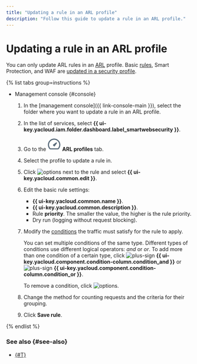 ```yaml
---
title: "Updating a rule in an ARL profile"
description: "Follow this guide to update a rule in an ARL profile."
---
```


# Updating a rule in an ARL profile

You can only update ARL rules in an [ARL](../concepts/arl.md) profile. Basic [rules](../concepts/rules.md), Smart Protection, and WAF are [updated in a security profile](rule-update.md).

{% list tabs group=instructions %}

- Management console {#console}

  1. In the [management console]({{ link-console-main }}), select the folder where you want to update a rule in an ARL profile.
  1. In the list of services, select **{{ ui-key.yacloud.iam.folder.dashboard.label_smartwebsecurity }}**.
  1. Go to the ![image](../../_assets/smartwebsecurity/arl.svg) **ARL profiles** tab.
   1. Select the profile to update a rule in.
   1. Click ![options](../../_assets/console-icons/ellipsis.svg) next to the rule and select **{{ ui-key.yacloud.common.edit }}**.
   1. Edit the basic rule settings:
      * **{{ ui-key.yacloud.common.name }}**​.
      * **{{ ui-key.yacloud.common.description }}**​.
      * Rule **priority**. The smaller the value, the higher is the rule priority.
      * Dry run (logging without request blocking).
   1. Modify the [conditions](../concepts/conditions.md) the traffic must satisfy for the rule to apply.

      You can set multiple conditions of the same type. Different types of conditions use different logical operators: _and_ or _or_. To add more than one condition of a certain type, click ![plus-sign](../../_assets/console-icons/plus.svg) **{{ ui-key.yacloud.component.condition-column.condition_and }}** or ![plus-sign](../../_assets/console-icons/plus.svg) **{{ ui-key.yacloud.component.condition-column.condition_or }}**.

      To remove a condition, click ![options](../../_assets/console-icons/trash-bin.svg).
   1. Change the method for counting requests and the criteria for their grouping.
   1. Click **Save rule**.

{% endlist %}

### See also {#see-also}

* [{#T}](rule-delete.md)

